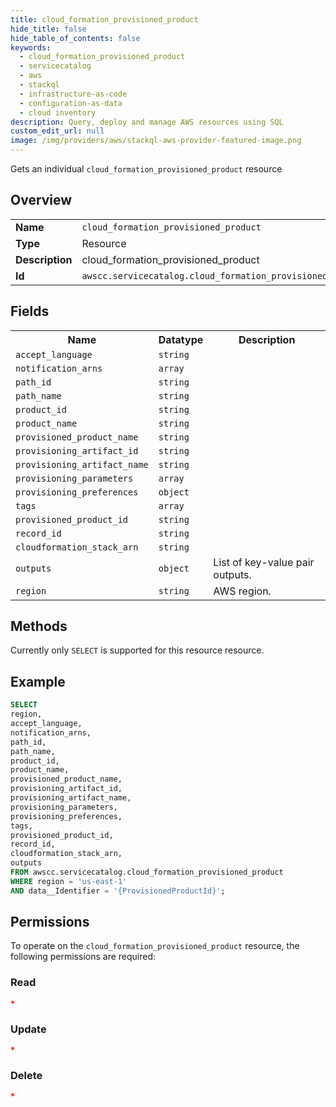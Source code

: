 ```yaml
---
title: cloud_formation_provisioned_product
hide_title: false
hide_table_of_contents: false
keywords:
  - cloud_formation_provisioned_product
  - servicecatalog
  - aws
  - stackql
  - infrastructure-as-code
  - configuration-as-data
  - cloud inventory
description: Query, deploy and manage AWS resources using SQL
custom_edit_url: null
image: /img/providers/aws/stackql-aws-provider-featured-image.png
---
```

Gets an individual <code>cloud_formation_provisioned_product</code> resource

## Overview
<table><tbody>
<tr><td><b>Name</b></td><td><code>cloud_formation_provisioned_product</code></td></tr>
<tr><td><b>Type</b></td><td>Resource</td></tr>
<tr><td><b>Description</b></td><td>cloud_formation_provisioned_product</td></tr>
<tr><td><b>Id</b></td><td><code>awscc.servicecatalog.cloud_formation_provisioned_product</code></td></tr>
</tbody></table>

## Fields
<table><tbody>
<tr><th>Name</th><th>Datatype</th><th>Description</th></tr>
<tr><td><code>accept_language</code></td><td><code>string</code></td><td></td></tr>
<tr><td><code>notification_arns</code></td><td><code>array</code></td><td></td></tr>
<tr><td><code>path_id</code></td><td><code>string</code></td><td></td></tr>
<tr><td><code>path_name</code></td><td><code>string</code></td><td></td></tr>
<tr><td><code>product_id</code></td><td><code>string</code></td><td></td></tr>
<tr><td><code>product_name</code></td><td><code>string</code></td><td></td></tr>
<tr><td><code>provisioned_product_name</code></td><td><code>string</code></td><td></td></tr>
<tr><td><code>provisioning_artifact_id</code></td><td><code>string</code></td><td></td></tr>
<tr><td><code>provisioning_artifact_name</code></td><td><code>string</code></td><td></td></tr>
<tr><td><code>provisioning_parameters</code></td><td><code>array</code></td><td></td></tr>
<tr><td><code>provisioning_preferences</code></td><td><code>object</code></td><td></td></tr>
<tr><td><code>tags</code></td><td><code>array</code></td><td></td></tr>
<tr><td><code>provisioned_product_id</code></td><td><code>string</code></td><td></td></tr>
<tr><td><code>record_id</code></td><td><code>string</code></td><td></td></tr>
<tr><td><code>cloudformation_stack_arn</code></td><td><code>string</code></td><td></td></tr>
<tr><td><code>outputs</code></td><td><code>object</code></td><td>List of key-value pair outputs.</td></tr>
<tr><td><code>region</code></td><td><code>string</code></td><td>AWS region.</td></tr>

</tbody></table>

## Methods
Currently only <code>SELECT</code> is supported for this resource resource.

## Example
```sql
SELECT
region,
accept_language,
notification_arns,
path_id,
path_name,
product_id,
product_name,
provisioned_product_name,
provisioning_artifact_id,
provisioning_artifact_name,
provisioning_parameters,
provisioning_preferences,
tags,
provisioned_product_id,
record_id,
cloudformation_stack_arn,
outputs
FROM awscc.servicecatalog.cloud_formation_provisioned_product
WHERE region = 'us-east-1'
AND data__Identifier = '{ProvisionedProductId}';
```

## Permissions

To operate on the <code>cloud_formation_provisioned_product</code> resource, the following permissions are required:

### Read
```json
*
```

### Update
```json
*
```

### Delete
```json
*
```

